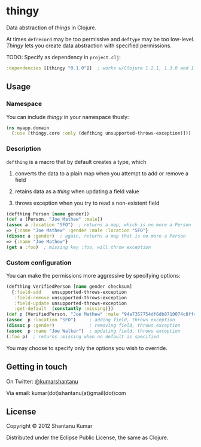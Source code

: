 # thingy

Data abstraction of _things_ in Clojure.

At times `defrecord` may be too permissive and `deftype` may be too low-level.
_Thingy_ lets you create data abstraction with specified permissions.

TODO: Specify as dependency in `project.clj`:

```clojure
:dependencies [[thingy "0.1.0"]]  ; works w/Clojure 1.2.1, 1.3.0 and 1.4.0
```


## Usage

### Namespace

You can include _thingy_ in your namespace thusly:

```clojure
(ns myapp.domain
  (:use [thingy.core :only (defthing unsupported-throws-exception)]))
```

### Description

`defthing` is a macro that by default creates a type, which

1. converts the data to a plain map when you attempt to add or remove a field

2. retains data as a _thing_ when updating a field value

3. throws exception when you try to read a non-existent field

```clojure
(defthing Person [name gender])
(def a (Person. "Joe Mathew" :male))
(assoc a :location "SFO")  ; returns a map, which is no more a Person
=> {:name "Joe Mathew" :gender :male :location "SFO"}
(dissoc a :gender)  ; again, returns a map that is no more a Person
=> {:name "Joe Mathew"}
(get a :foo)  ; missing key :foo, will throw exception
```

### Custom configuration

You can make the permissions more aggressive by specifying options:

```clojure
(defthing VerifiedPerson [name gender checksum]
  {:field-add    unsupported-throws-exception
   :field-remove unsupported-throws-exception
   :field-update unsupported-throws-exception
   :get-default  (constantly :missing)})
(def p (VerifiedPerson. "Joe Mathew" :male "94a7357754df6db8710074c8ff47b4b9"))
(assoc  p :location "SFO")     ; adding field, throws exception
(dissoc p :gender)             ; removing field, throws exception
(assoc  p :name "Joe Walker")  ; updating field, throws exception
(:foo p)  ; returns :missing when no default is specified
```

You may choose to specify only the options you wish to override.


## Getting in touch

On Twitter: [@kumarshantanu](http://twitter.com/kumarshantanu)

Via email: kumar(dot)shantanu(at)gmail(dot)com


## License

Copyright © 2012 Shantanu Kumar

Distributed under the Eclipse Public License, the same as Clojure.
